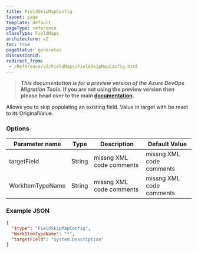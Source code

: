 ```yaml
---
title: FieldSkipMapConfig
layout: page
template: default
pageType: reference
classType: FieldMaps
architecture: v2
toc: true
pageStatus: generated
discussionId: 
redirect_from: 
 - /Reference/v2/FieldMaps/FieldSkipMapConfig.html
---
```



>**_This documentation is for a preview version of the Azure DevOps Migration Tools._ If you are not using the preview version then please head over to the main [documentation](https://nkdagility.com/docs/azure-devops-migration-tools).**

Allows you to skip populating an existing field. Value in target with be reset to its OriginalValue.

### Options

| Parameter name         | Type    | Description                              | Default Value                            |
|------------------------|---------|------------------------------------------|------------------------------------------|
| targetField | String | missng XML code comments | missng XML code comments |
| WorkItemTypeName | String | missng XML code comments | missng XML code comments |


### Example JSON

```JSON
{
  "$type": "FieldSkipMapConfig",
  "WorkItemTypeName": "*",
  "targetField": "System.Description"
}
```